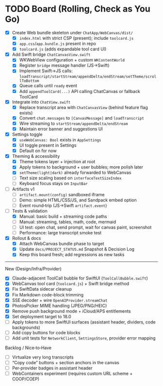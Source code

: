 # TODO Board (Rolling, Check as You Go)

- [x] Create Web bundle skeleton under `ChatApp/WebCanvas/dist/`
  - [x] `index.html` with strict CSP (present); include `toolcard.js`
  - [x] `app.css`/`app.bundle.js` present in repo
  - [x] `toolcard.js` (adds expandable tool card UI)
- [x] Add Swift bridge `ChatCanvasView.swift`
  - [x] WKWebView configuration + custom `WKContentWorld`
  - [x] Register `bridge` message handler (JS→Swift)
  - [x] Implement Swift→JS calls: `loadTranscript/startStream/appendDelta/endStream/setTheme/scrollToBottom`
  - [x] Queue calls until `ready` event
  - [x] Add `appendToolCard(...)` API calling ChatCanvas or fallback ToolCard
- [x] Integrate into `ChatView.swift`
  - [x] Replace transcript area with `ChatCanvasView` (behind feature flag exists)
  - [x] Convert `chat.messages` to `[CanvasMessage]` and `loadTranscript`
  - [x] Wire streaming to `startStream/appendDelta/endStream`
  - [x] Maintain error banner and suggestions UI
- [x] Settings toggle
  - [x] `useWebCanvas: Bool` exists in `AppSettings`
  - [x] UI toggle present in Settings
  - [x] Default on for now
- [x] Theming & accessibility
  - [x] Theme tokens layer + injection at root
  - [x] Apply tokens to background + user bubbles; more polish later
  - [x] `setTheme(light|dark)` already forwarded to WebCanvas
  - [ ] Text size scaling based on `interfaceTextSizeIndex`
  - [ ] Keyboard focus stays on `InputBar`
- [ ] Artifacts v1
  - [ ] `artifact.mount(config)` sandboxed iframe
  - [ ] Demo: simple HTML/CSS/JS, and Sandpack embed option
  - [ ] Event round‑trip (JS→Swift `artifact.event`)
- [ ] Tests & validation
  - [x] Manual: basic build + streaming code paths
  - [ ] Manual: streaming, tables, math, code, mermaid
  - [ ] UI test: open chat, send prompt, wait for canvas paint, screenshot
  - [ ] Performance: large transcript smoke test
- [x] Rollout & docs
  - [x] Attach WebCanvas bundle phase to target
  - [x] Update `docs/PROJECT_STATUS.md` Snapshot & Decision Log
  - [x] Keep this board fresh; add regressions as new tasks

---

New (Design/Infra/Provider)
- [x] Claude-adjacent ToolCall bubble for SwiftUI (`ToolCallBubble.swift`)
- [x] WebCanvas tool card (`toolcard.js`) + Swift bridge method
- [x] Fix SwiftData sidecar cleanup
- [x] Fix Markdown code-block trimming
- [x] SSE decoder + wire `OpenAIProvider.streamChat`
- [x] PhotosPicker MIME handling (JPEG/PNG/HEIC)
- [x] Remove push background mode + iCloud/APS entitlements
- [x] Set deployment target to 18.0
- [ ] Apply tokens to more SwiftUI surfaces (assistant header, dividers, code backgrounds)
- [ ] Add copy buttons for code blocks
- [ ] Add unit tests for `NetworkClient`, `SettingsStore`, provider error mapping

Backlog / Nice‑to‑Have
- [ ] Virtualize very long transcripts
- [ ] “Copy code” buttons + section anchors in the canvas
- [ ] Per‑provider badges in assistant header
- [ ] WebContainers experiment (requires custom URL scheme + COOP/COEP)
